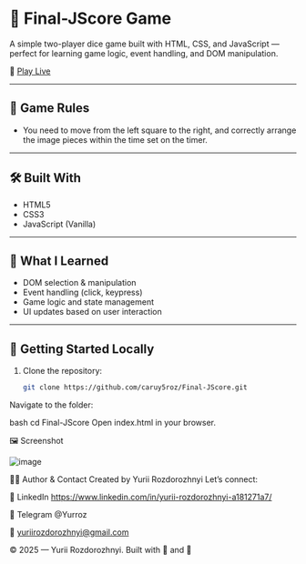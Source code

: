 # 🎲 Final-JScore Game

A simple two-player dice game built with HTML, CSS, and JavaScript — perfect for learning game logic, event handling, and DOM manipulation.

🔗 [Play Live](https://caruy5roz.github.io/Final-JScore/)

---

## 📌 Game Rules

- You need to move from the left square to the right, and correctly arrange the image pieces within the time set on the timer.

---

## 🛠️ Built With

- HTML5
- CSS3
- JavaScript (Vanilla)

---

## 🧠 What I Learned

- DOM selection & manipulation
- Event handling (click, keypress)
- Game logic and state management
- UI updates based on user interaction

---

## 🚀 Getting Started Locally

1. Clone the repository:
   ```bash
   git clone https://github.com/caruy5roz/Final-JScore.git
Navigate to the folder:

bash
cd Final-JScore
Open index.html in your browser.

🖼️ Screenshot


![image](https://github.com/user-attachments/assets/51c1ea92-94de-4e07-85fb-2700ee93fcfc)


🙋‍♂️ Author & Contact
Created by Yurii Rozdorozhnyi
Let’s connect:

💼 LinkedIn https://www.linkedin.com/in/yurii-rozdorozhnyi-a181271a7/

💬 Telegram @Yurroz


📧 yuriirozdorozhnyi@gmail.com

© 2025 — Yurii Rozdorozhnyi. Built with 🎲 and 🧠
